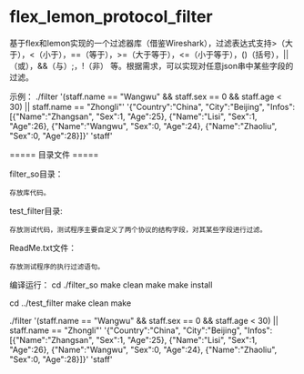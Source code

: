 # flex_lemon_protocol_filter
基于flex和lemon实现的一个过滤器库（借鉴Wireshark），过滤表达式支持>（大于），<（小于），==（等于），>=（大于等于），<=（小于等于），()（括号），||（或），&&（与）;，!（非） 等。根据需求，可以实现对任意json串中某些字段的过滤。

示例：
./filter '(staff.name == "Wangwu" && staff.sex == 0 && staff.age < 30) || staff.name == "Zhongli"' '{"Country":"China", "City":"Beijing", "Infos":[{"Name":"Zhangsan", "Sex":1, "Age":25}, {"Name":"Lisi", "Sex":1, "Age":26}, {"Name":"Wangwu", "Sex":0, "Age":24}, {"Name":"Zhaoliu", "Sex":0, "Age":28}]}' 'staff'



===== 目录文件 =====

filter_so目录：

    存放库代码。
  
test_filter目录:

    存放测试代码，测试程序主要自定义了两个协议的结构字段，对其某些字段进行过滤。
  
ReadMe.txt文件：

    存放测试程序的执行过滤语句。
  


编译运行：
cd ./filter_so
make clean
make
make install

cd ../test_filter
make clean
make

./filter '(staff.name == "Wangwu" && staff.sex == 0 && staff.age < 30) || staff.name == "Zhongli"' '{"Country":"China", "City":"Beijing", "Infos":[{"Name":"Zhangsan", "Sex":1, "Age":25}, {"Name":"Lisi", "Sex":1, "Age":26}, {"Name":"Wangwu", "Sex":0, "Age":24}, {"Name":"Zhaoliu", "Sex":0, "Age":28}]}' 'staff'

    
